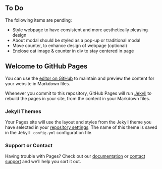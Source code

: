 ## To Do
The following items are pending:
- Style webpage to have consistent and more aesthetically pleasing design
- About modal should be styled as a pop-up or traditional modal
- Move counter, to enhance design of webpage (optional)
- Enclose cat image & counter in div to stay centered in page

## Welcome to GitHub Pages

You can use the [editor on GitHub](https://github.com/amyFEND/Cat-Clicker/edit/master/README.md) to maintain and preview the content for your website in Markdown files.

Whenever you commit to this repository, GitHub Pages will run [Jekyll](https://jekyllrb.com/) to rebuild the pages in your site, from the content in your Markdown files.

### Jekyll Themes

Your Pages site will use the layout and styles from the Jekyll theme you have selected in your [repository settings](https://github.com/amyFEND/Cat-Clicker/settings). The name of this theme is saved in the Jekyll `_config.yml` configuration file.

### Support or Contact

Having trouble with Pages? Check out our [documentation](https://help.github.com/categories/github-pages-basics/) or [contact support](https://github.com/contact) and we’ll help you sort it out.
